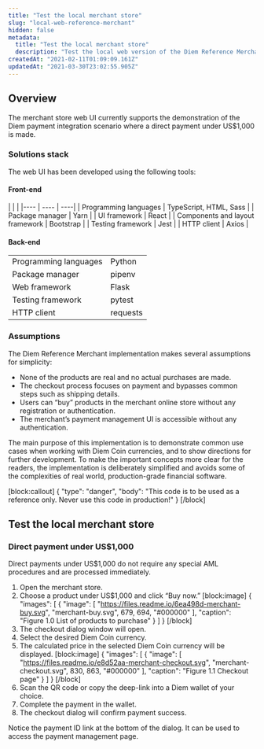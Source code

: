 ```yaml
---
title: "Test the local merchant store"
slug: "local-web-reference-merchant"
hidden: false
metadata: 
  title: "Test the local merchant store"
  description: "Test the local web version of the Diem Reference Merchant project."
createdAt: "2021-02-11T01:09:09.161Z"
updatedAt: "2021-03-30T23:02:55.905Z"
---
```

## Overview

The merchant store web UI currently supports the demonstration of the Diem payment integration scenario where a direct payment under US$1,000 is made. 

### Solutions stack

The web UI has been developed using the following tools:

#### Front-end

| | |
|---- | ---- | ----|
| Programming languages | TypeScript, HTML, Sass |
| Package manager | Yarn |
| UI framework | React |
| Components and layout framework | Bootstrap |
| Testing framework | Jest |
| HTTP client | Axios |


#### Back-end

| | |
| --- | ---- |
| Programming languages | Python |
| Package manager | pipenv |
| Web framework | Flask |
| Testing framework | pytest |
| HTTP client | requests |


### Assumptions

The Diem Reference Merchant implementation makes several assumptions for simplicity:

* None of the products are real and no actual purchases are made.
* The checkout process focuses on payment and bypasses common steps such as shipping details.
* Users can “buy” products in the merchant online store without any registration or authentication.
* The merchant’s payment management UI is accessible without any authentication.

The main purpose of this implementation is to demonstrate common use cases when working with Diem Coin currencies, and to show directions for further development. To make the important concepts more clear for the readers, the implementation is deliberately simplified and avoids some of the complexities of real world, production-grade financial software.


[block:callout]
{
  "type": "danger",
  "body": "This code is to be used as a reference only. Never use this code in production!"
}
[/block]
## Test the local merchant store

### Direct payment under US$1,000
Direct payments under US$1,000 do not require any special AML procedures and are processed immediately.

1. Open the merchant store.
2. Choose a product under US$1,000 and click “Buy now.” 
[block:image]
{
  "images": [
    {
      "image": [
        "https://files.readme.io/6ea498d-merchant-buy.svg",
        "merchant-buy.svg",
        679,
        694,
        "#000000"
      ],
      "caption": "Figure 1.0 List of products to purchase"
    }
  ]
}
[/block]
3. The checkout dialog window will open. 
4. Select the desired Diem Coin currency.
5. The calculated price in the selected Diem Coin currency will be displayed. 
[block:image]
{
  "images": [
    {
      "image": [
        "https://files.readme.io/e8d52aa-merchant-checkout.svg",
        "merchant-checkout.svg",
        830,
        863,
        "#000000"
      ],
      "caption": "Figure 1.1 Checkout page"
    }
  ]
}
[/block]
6. Scan the QR code or copy the deep-link into a Diem wallet of your choice.
7. Complete the payment in the wallet.
8. The checkout dialog will confirm payment success.

Notice the payment ID link at the bottom of the dialog. It can be used to access the payment management page.